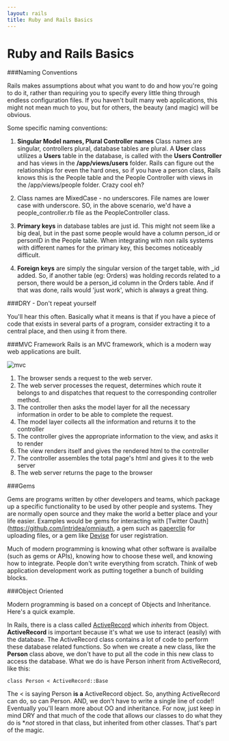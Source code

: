 ```yaml
---
layout: rails
title: Ruby and Rails Basics
---
```


Ruby and Rails Basics
===

###Naming Conventions

Rails makes assumptions about what you want to do and how you're going to do it, rather than requiring you to specify every little thing through endless configuration files. If you haven't built many web applications, this might not mean much to you, but for others, the beauty (and magic) will be obvious.

Some specific naming conventions:

1. **Singular Model names, Plural Controller names** Class names are singular, controllers plural, database tables are plural. A **User** class utilizes a **Users** table in the database, is called with the **Users Controller** and has views in the **/app/views/users** folder. Rails can figure out the relationships for even the hard ones, so if you have a person class, Rails knows this is the People table and the People Controller with views in the /app/views/people folder.  Crazy cool eh?

1. Class names are MixedCase - no underscores.  File names are lower case with underscore.  SO, in the above scenario, we'd have a people_controller.rb file as the PeopleController class.

1. **Primary keys** in database tables are just id. This might not seem like a big deal, but in the past some people would have a column person_id or personID in the People table.  When integrating with non rails systems with different names for the primary key, this becomes noticeably difficult.

1. **Foreign keys** are simply the singular version of the target table, with _id added.  So, if another table (eg: Orders) was holding records related to a person, there would be a person_id column in the Orders table.  And if that was done, rails would 'just work', which is always a great thing.

###DRY - Don't repeat yourself

You'll hear this often.  Basically what it means is that if you have a piece of code that exists in several parts of a program, consider extracting it to a central place, and then using it from there.

###MVC Framework
Rails is an MVC framework, which is a modern way web applications are built.

![mvc](http://gmoeck.github.io/images/rails_mvc.png)

1. The browser sends a request to the web server.
1. The web server processes the request, determines which route it belongs to and dispatches that request to the corresponding controller method.
1. The controller then asks the model layer for all the necessary information in order to be able to complete the request.
1. The model layer collects all the information and returns it to the controller
1. The controller gives the appropriate information to the view, and asks it to render
1. The view renders itself and gives the rendered html to the controller
1. The controller assembles the total page's html and gives it to the web server
1. The web server returns the page to the browser

###Gems

Gems are programs written by other developers and teams, which package up a specific functionality to be used by other people and systems.  They are normally open source and they make the world a better place and your life easier. Examples would be gems for interacting with [Twitter Oauth](https://github.com/intridea/omniauth, a gem such as [paperclip](https://github.com/thoughtbot/paperclip) for uploading files, or a gem like [Devise](https://github.com/plataformatec/devise) for user registration.

Much of modern programming is knowing what other software is availalbe (such as gems or APIs), knowing how to choose these well, and knowing how to integrate. People don't write everything from scratch.  Think of web application development work as putting together a bunch of building blocks.

###Object Oriented

Modern programming is based on a concept of Objects and Inheritance.  Here's a quick example.

In Rails, there is a class called [ActiveRecord](http://api.rubyonrails.org/classes/ActiveRecord/Base.html) which *inherits* from Object.  **ActiveRecord** is important because it's what we use to interact (easily) with the database.  The ActiveRecord class contains a lot of code to perform these database related functions.  So when we create a new class, like the **Person** class above, we don't have to put all the code in this new class to access the database. What we do is have Person inherit from ActiveRecord, like this:

`class Person < ActiveRecord::Base`

The < is saying Person **is a** ActiveRecord object.  So, anything ActiveRecord can do, so can Person.  AND, we don't have to write a single line of code!! Eventually you'll learn more about OO and inheritance.  For now, just keep in mind DRY and that much of the code that allows our classes to do what they do is **not* stored in that class, but inherited from other classes.  That's part of the magic.


